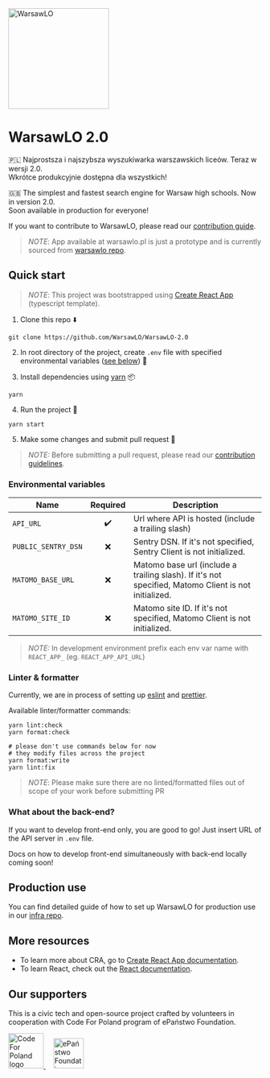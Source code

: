 <img alt="WarsawLO" src="https://warsawlo.pl/logo/full.png" width="200px" />

# WarsawLO 2.0
:poland: Najprostsza i najszybsza wyszukiwarka warszawskich liceów. Teraz w wersji 2.0. <br/>
Wkrótce produkcyjnie dostępna dla wszystkich!

:uk: The simplest and fastest search engine for Warsaw high schools. Now in version 2.0. <br />
Soon available in production for everyone!

If you want to contribute to WarsawLO, please read our [contribution guide](CONTRIBUTING.md).

> *NOTE*: App available at warsawlo.pl is just a prototype and is currently sourced from [warsawlo repo](https://github.com/WarsawLO/warsawlo).
  
  
## Quick start 

> *NOTE*: This project was bootstrapped using [Create React App](https://github.com/facebook/create-react-app) (typescript template).

1. Clone this repo :arrow_down:
```shell script  
git clone https://github.com/WarsawLO/WarsawLO-2.0
```

2. In root directory of the project, create `.env` file with specified environmental variables ([see below](#env-vars)) :page_facing_up:

3. Install dependencies using [yarn](https://yarnpkg.com/) :package:
```shell script  
yarn
```

4. Run the project :rocket:
```shell script  
yarn start
```

5. Make some changes and submit pull request :tada: <br />

> *NOTE:* Before submitting a pull request, please read our [contribution guidelines](CONTRIBUTING.md).

<a name="env-vars"></a>
### Environmental variables

| Name | Required | Description |
| - | :-: | - |
| `API_URL` | :heavy_check_mark: | Url where API is hosted (include a trailing slash) | 
| `PUBLIC_SENTRY_DSN` | :x: | Sentry DSN. If it's not specified, Sentry Client is not initialized. |
| `MATOMO_BASE_URL` | :x: | Matomo base url (include a trailing slash). If it's not specified, Matomo Client is not initialized. |
| `MATOMO_SITE_ID` | :x: | Matomo site ID. If it's not specified, Matomo Client is not initialized. |

> *NOTE:* In development environment prefix each env var name with `REACT_APP_` (eg. `REACT_APP_API_URL`)

### Linter & formatter
Currently, we are in process of setting up [eslint](https://eslint.org) and [prettier](https://prettier.io).
 
Available linter/formatter commands:
```shell script
yarn lint:check
yarn format:check
 
# please don't use commands below for now
# they modify files across the project
yarn format:write
yarn lint:fix
```
 
> *NOTE*: Please make sure there are no linted/formatted files out of scope of your work before submitting PR

### What about the back-end?
If you want to develop front-end only, you are good to go! Just insert URL of the API server in `.env` file.

Docs on how to develop front-end simultaneously with back-end locally coming soon!
   
   
## Production use
You can find detailed guide of how to set up WarsawLO for production use in our [infra repo](https://github.com/WarsawLO/infra).
    
    
## More resources  
* To learn more about CRA, go to [Create React App documentation](https://facebook.github.io/create-react-app/docs/getting-started).    
* To learn React, check out the [React documentation](https://reactjs.org/).  
  
  
## Our supporters  
This is a civic tech and open-source project crafted by volunteers in cooperation with Code For Poland program of ePaństwo Foundation.    
        
<a href="https://codeforpoland.org">    
  <img alt="Code For Poland logo" src="https://kodujdlapolski.pl/wp-content/themes/web-kodujdlapolski.pl/images/logo.png" height="70px"/>  
</a>
&nbsp;&nbsp;&nbsp;
<a href="https://epf.org.pl">  
  <img alt="ePaństwo Foundation" src="https://epf.org.pl/en/wp-content/themes/epf/images/logo-epanstwo.svgz" height="60px" />    
</a>

